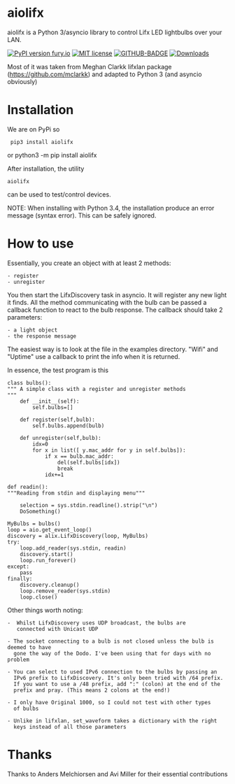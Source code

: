 # aiolifx

aiolifx is a Python 3/asyncio library to control Lifx LED lightbulbs over your LAN.

[![PyPI version fury.io](https://badge.fury.io/py/aiolifx.svg)](https://pypi.python.org/pypi/aiolifx)
[![MIT license](https://img.shields.io/badge/License-MIT-blue.svg)](https://lbesson.mit-licen)
[![GITHUB-BADGE](https://github.com/frawau/aiolifx/workflows/black/badge.svg)](https://github.com/psf/black)
[![Downloads](https://pepy.tech/badge/aiolifx/month)](https://pepy.tech/project/aiolifx)

Most of it was taken from Meghan Clarkk lifxlan package (https://github.com/mclarkk)
and adapted to Python 3 (and asyncio obviously)

# Installation

We are on PyPi so

     pip3 install aiolifx
or
     python3 -m pip install aiolifx

After installation, the utility

    aiolifx

can be used to test/control devices.

NOTE: When installing with Python 3.4, the installation produce an error message
      (syntax error). This can be safely ignored.


# How to use

Essentially, you create an object with at least 2 methods:

    - register
    - unregister

You then start the LifxDiscovery task in asyncio. It will register any new light it finds.
All the method communicating with the bulb can be passed a callback function to react to
the bulb response. The callback should take 2 parameters:

    - a light object
    - the response message


The easiest way is to look at the file in the examples directory. "Wifi" and "Uptime" use
a callback to print the info when it is returned.


In essence, the test program is this

    class bulbs():
    """ A simple class with a register and unregister methods
    """
        def __init__(self):
            self.bulbs=[]

        def register(self,bulb):
            self.bulbs.append(bulb)

        def unregister(self,bulb):
            idx=0
            for x in list([ y.mac_addr for y in self.bulbs]):
                if x == bulb.mac_addr:
                    del(self.bulbs[idx])
                    break
                idx+=1

    def readin():
    """Reading from stdin and displaying menu"""

        selection = sys.stdin.readline().strip("\n")
        DoSomething()

    MyBulbs = bulbs()
    loop = aio.get_event_loop()
    discovery = alix.LifxDiscovery(loop, MyBulbs)
    try:
        loop.add_reader(sys.stdin, readin)
        discovery.start()
        loop.run_forever()
    except:
        pass
    finally:
        discovery.cleanup()
        loop.remove_reader(sys.stdin)
        loop.close()


Other things worth noting:

    -  Whilst LifxDiscovery uses UDP broadcast, the bulbs are
       connected with Unicast UDP

    - The socket connecting to a bulb is not closed unless the bulb is deemed to have
      gone the way of the Dodo. I've been using that for days with no problem

    - You can select to used IPv6 connection to the bulbs by passing an
      IPv6 prefix to LifxDiscovery. It's only been tried with /64 prefix.
      If you want to use a /48 prefix, add ":" (colon) at the end of the
      prefix and pray. (This means 2 colons at the end!)

    - I only have Original 1000, so I could not test with other types
      of bulbs

    - Unlike in lifxlan, set_waveform takes a dictionary with the right
      keys instead of all those parameters

# Thanks

Thanks to Anders Melchiorsen and Avi Miller for their essential contributions
